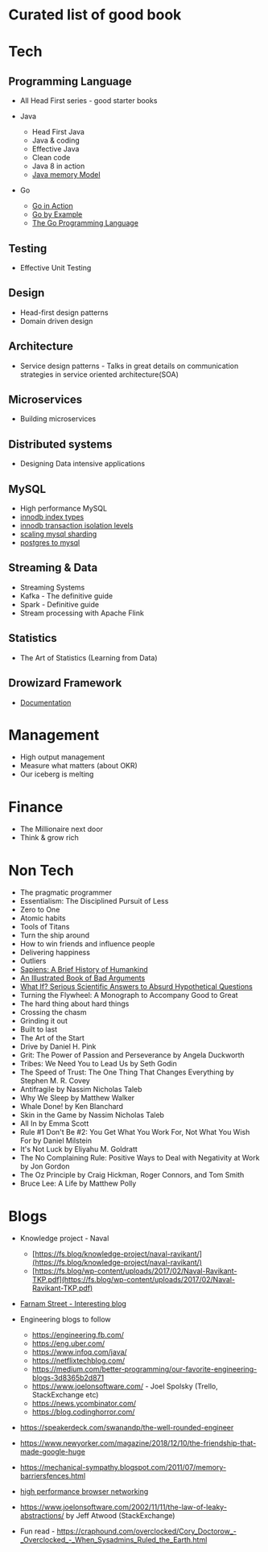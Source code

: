 # Curated list of good book

# Tech

## Programming Language
- All Head First series - good starter books
- Java
    - Head First Java
	- Java & coding
	- Effective Java
	- Clean code
	- Java 8 in action
	- [Java memory Model](http://tutorials.jenkov.com/java-concurrency/java-memory-model.html)

- Go
	- [Go in Action](https://github.com/KeKe-Li/book/blob/master/Go/go-in-action.pdf)
	- [Go by Example](https://gobyexample.com/)
	- [The Go Programming Language](https://www.gopl.io/)

## Testing
- Effective Unit Testing

## Design
- Head-first design patterns
- Domain driven design

## Architecture
- Service design patterns - Talks in great details on communication strategies in service oriented architecture(SOA)

## Microservices
- Building microservices

## Distributed systems
- Designing Data intensive applications

## MySQL
- High performance MySQL
- [innodb index types](https://dev.mysql.com/doc/refman/5.7/en/innodb-index-types.html)
- [innodb transaction isolation levels](https://dev.mysql.com/doc/refman/5.7/en/innodb-transaction-isolation-levels.html)
- [scaling mysql sharding](https://medium.com/pinterest-engineering/sharding-pinterest-how-we-scaled-our-mysql-fleet-3f341e96ca6f)
- [postgres to mysql](https://eng.uber.com/postgres-to-mysql-migration/)

## Streaming & Data
- Streaming Systems
- Kafka - The definitive guide
- Spark - Definitive guide
- Stream processing with Apache Flink

## Statistics
- The Art of Statistics (Learning from Data)

## Drowizard Framework
- [Documentation](https://www.dropwizard.io/en/latest/manual/core.html)


# Management
- High output management
- Measure what matters (about OKR)
- Our iceberg is melting

# Finance
- The Millionaire next door
- Think & grow rich

# Non Tech
- The pragmatic programmer
- Essentialism: The Disciplined Pursuit of Less
- Zero to One
- Atomic habits
- Tools of Titans
- Turn the ship around
- How to win friends and influence people
- Delivering happiness
- Outliers 
- [Sapiens: A Brief History of Humankind](https://www.goodreads.com/book/show/23692271-sapiens)
- [An Illustrated Book of Bad Arguments](https://www.goodreads.com/book/show/18753581-an-illustrated-book-of-bad-arguments)
- [What If? Serious Scientific Answers to Absurd Hypothetical Questions](https://www.goodreads.com/book/show/21413662-what-if-serious-scientific-answers-to-absurd-hypothetical-questions)
- Turning the Flywheel: A Monograph to Accompany Good to Great
- The hard thing about hard things
- Crossing the chasm
- Grinding it out
- Built to last
- The Art of the Start
- Drive by Daniel H. Pink
- Grit: The Power of Passion and Perseverance by Angela Duckworth
- Tribes: We Need You to Lead Us by Seth Godin
- The Speed of Trust: The One Thing That Changes Everything by Stephen M. R. Covey
- Antifragile by Nassim Nicholas Taleb
- Why We Sleep by Matthew Walker
- Whale Done! by Ken Blanchard
- Skin in the Game by Nassim Nicholas Taleb
- All In by Emma Scott
- Rule #1 Don't Be #2: You Get What You Work For, Not What You Wish For by Daniel Milstein
- It's Not Luck by Eliyahu M. Goldratt
- The No Complaining Rule: Positive Ways to Deal with Negativity at Work by Jon Gordon
- The Oz Principle by Craig Hickman, Roger Connors, and Tom Smith
- Bruce Lee: A Life by Matthew Polly

# Blogs
- Knowledge project - Naval
	- [https://fs.blog/knowledge-project/naval-ravikant/](https://fs.blog/knowledge-project/naval-ravikant/)
	- [https://fs.blog/wp-content/uploads/2017/02/Naval-Ravikant-TKP.pdf](https://fs.blog/wp-content/uploads/2017/02/Naval-Ravikant-TKP.pdf)
- [Farnam Street - Interesting blog](https://fs.blog/)
- Engineering blogs to follow	
	- https://engineering.fb.com/
	- https://eng.uber.com/
	- https://www.infoq.com/java/
	- https://netflixtechblog.com/
	- https://medium.com/better-programming/our-favorite-engineering-blogs-3d8365b2d871
    - https://www.joelonsoftware.com/  - Joel Spolsky (Trello, StackExchange etc)
    - https://news.ycombinator.com/
    - https://blog.codinghorror.com/

- https://speakerdeck.com/swanandp/the-well-rounded-engineer
- https://www.newyorker.com/magazine/2018/12/10/the-friendship-that-made-google-huge
- https://mechanical-sympathy.blogspot.com/2011/07/memory-barriersfences.html
- [high performance browser networking](https://hpbn.co/)
- https://www.joelonsoftware.com/2002/11/11/the-law-of-leaky-abstractions/ by Jeff Atwood (StackExchange)
- Fun read - https://craphound.com/overclocked/Cory_Doctorow_-_Overclocked_-_When_Sysadmins_Ruled_the_Earth.html 



